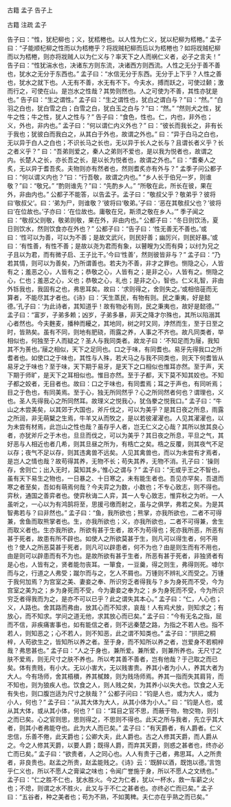  
 古籍 孟子 告子上 
 
 
 
 
 
 古籍 注疏 
 孟子 
 

告子曰：“性，犹杞柳也；义，犹桮棬也。以人性为仁义，犹以杞柳为桮棬。”
孟子曰：“子能顺杞柳之性而以为桮棬乎？将戕贼杞柳而后以为桮棬也？如将戕贼杞柳而以为桮棬，则亦将戕贼人以为仁义与？率天下之人而祸仁义者，必子之言夫！”
告子曰：“性犹湍水也，决诸东方则东流，决诸西方则西流。人性之无分于善不善也，犹水之无分于东西也。”
孟子曰：“水信无分于东西。无分于上下乎？人性之善也，犹水之就下也。人无有不善，水无有不下。今夫水，搏而跃之，可使过颡；激而行之，可使在山。是岂水之性哉？其势则然也。人之可使为不善，其性亦犹是也。”
告子曰：“生之谓性。”
孟子曰：“生之谓性也，犹白之谓白与？”曰：“然。”
“白羽之白也，犹白雪之白；白雪之白，犹白玉之白与？”曰：“然。”
“然则犬之性，犹牛之性；牛之性，犹人之性与？”
告子曰：“食色，性也。仁，内也，非外也；义，外也，非内也。”
孟子曰：“何以谓仁内义外也？”
曰：“彼长而我长之，非有长于我也；犹彼白而我白之，从其白于外也，故谓之外也。”
曰：“异于白马之白也，无以异于白人之白也；不识长马之长也，无以异于长人之长与？且谓长者义乎？长之者义乎？”
曰：“吾弟则爱之，秦人之弟则不爱也，是以我为悦者也，故谓之内。长楚人之长，亦长吾之长，是以长为悦者也，故谓之外也。”
曰：“耆秦人之炙，无以异于耆吾炙。夫物则亦有然者也，然则耆炙亦有外与？”
孟季子问公都子曰：“何以谓义内也？”曰：“行吾敬，故谓之内也。”
“乡人长于伯兄一岁，则谁敬？”曰：“敬兄。”
“酌则谁先？”曰：“先酌乡人。”
“所敬在此，所长在彼，果在外，非由内也。”
公都子不能答，以告孟子。孟子曰：“敬叔父乎？敬弟乎？彼将曰‘敬叔父’。曰：‘弟为尸，则谁敬？’彼将曰‘敬弟。’子曰：‘恶在其敬叔父也？’彼将曰‘在位故也。’子亦曰：‘在位故也。庸敬在兄，斯须之敬在乡人。’”
季子闻之曰：“敬叔父则敬，敬弟则敬，果在外，非由内也。”
公都子曰：“冬日则饮汤，夏日则饮水，然则饮食亦在外也？”
公都子曰：“告子曰：‘性无善无不善也。’或曰：‘性可以为善，可以为不善；是故文武兴，则民好善；幽厉兴，则民好暴。’或曰：‘有性善，有性不善；是故以尧为君而有象，以瞽瞍为父而有舜；以纣为兄之子且以为君，而有微子启、王子比干。’今曰‘性善’，然则彼皆非与？”
孟子曰：“乃若其情，则可以为善矣，乃所谓善也。若夫为不善，非才之罪也。恻隐之心，人皆有之；羞恶之心，人皆有之；恭敬之心，人皆有之；是非之心，人皆有之。恻隐之心，仁也；羞恶之心，义也；恭敬之心，礼也；是非之心，智也。仁义礼智，非由外铄我也，我固有之也，弗思耳矣。故曰：‘求则得之，舍则失之。’或相倍蓰而无算者，不能尽其才者也。《诗》曰：‘天生蒸民，有物有则。民之秉夷，好是懿德。’孔子曰：‘为此诗者，其知道乎！故有物必有则，民之秉夷也，故好是懿德。’”
孟子曰：“富岁，子弟多赖；凶岁，子弟多暴，非天之降才尔殊也，其所以陷溺其心者然也。今夫麰麦，播种而耰之，其地同，树之时又同，浡然而生，至于日至之时，皆熟矣。虽有不同，则地有肥硗，雨露之养，人事之不齐也。故凡同类者，举相似也，何独至于人而疑之？圣人与我同类者。故龙子曰：‘不知足而为屦，我知其不为蒉也。’屦之相似，天下之足同也。口之于味，有同耆也。易牙先得我口之所耆者也。如使口之于味也，其性与人殊，若犬马之与我不同类也，则天下何耆皆从易牙之于味也？至于味，天下期于易牙，是天下之口相似也惟耳亦然。至于声，天下期于师旷，是天下之耳相似也。惟目亦然。至于子都，天下莫不知其姣也。不知子都之姣者，无目者也。故曰：口之于味也，有同耆焉；耳之于声也，有同听焉；目之于色也，有同美焉。至于心，独无所同然乎？心之所同然者何也？谓理也，义也。圣人先得我心之所同然耳。故理义之悦我心，犹刍豢之悦我口。”
孟子曰：“牛山之木尝美矣，以其郊于大国也，斧斤伐之，可以为美乎？是其日夜之所息，雨露之所润，非无萌櫱之生焉，牛羊又从而牧之，是以若彼濯濯也。人见其濯濯也，以为未尝有材焉，此岂山之性也哉？虽存乎人者，岂无仁义之心哉？其所以放其良心者，亦犹斧斤之于木也，旦旦而伐之，可以为美乎？其日夜之所息，平旦之气，其好恶与人相近也者几希，则其旦昼之所为，有梏亡之矣。梏之反覆，则其夜气不足以存；夜气不足以存，则其违禽兽不远矣。人见其禽兽也，而以为未尝有才焉者，是岂人之情也哉？故苟得其养，无物不长；苟失其养，无物不消。孔子曰：‘操则存，舍则亡；出入无时，莫知其乡。’惟心之谓与？”
孟子曰：“无或乎王之不智也，虽有天下易生之物也，一日暴之、十日寒之，未有能生者也。吾见亦罕矣，吾退而寒之者至矣，吾如有萌焉何哉？今夫弈之为数，小数也；不专心致志，则不得也。弈秋，通国之善弈者也。使弈秋诲二人弈，其一人专心致志，惟弈秋之为听。一人虽听之，一心以为有鸿鹄将至，思援弓缴而射之，虽与之俱学，弗若之矣。为是其智弗若与？曰非然也。”
孟子曰：“鱼，我所欲也；熊掌，亦我所欲也，二者不可得兼，舍鱼而取熊掌者也。生，亦我所欲也；义，亦我所欲也，二者不可得兼，舍生而取义者也。生亦我所欲，所欲有甚于生者，故不为苟得也；死亦我所恶，所恶有甚于死者，故患有所不辟也。如使人之所欲莫甚于生，则凡可以得生者，何不用也？使人之所恶莫甚于死者，则凡可以辟患者，何不为也？由是则生而有不用也，由是则可以辟患而有不为也。是故所欲有甚于生者，所恶有甚于死者，非独贤者有是心也，人皆有之，贤者能勿丧耳。一箪食，一豆羹，得之则生，弗得则死。嘑尔而与之，行道之人弗受；蹴尔而与之，乞人不屑也。万锺则不辨礼义而受之。万锺于我何加焉？为宫室之美、妻妾之奉、所识穷乏者得我与？乡为身死而不受，今为宫室之美为之；乡为身死而不受，今为妻妾之奉为之；乡为身死而不受，今为所识穷乏者得我而为之，是亦不可以已乎？此之谓失其本心。”
孟子曰：“仁，人心也；义，人路也。舍其路而弗由，放其心而不知求，哀哉！人有鸡犬放，则知求之；有放心，而不知求。学问之道无他，求其放心而已矣。”
孟子曰：“今有无名之指，屈而不信，非疾痛害事也，如有能信之者，则不远秦楚之路，为指之不若人也。指不若人，则知恶之；心不若人，则不知恶，此之谓不知类也。”
孟子曰：“拱把之桐梓，人苟欲生之，皆知所以养之者。至于身，而不知所以养之者，岂爱身不若桐梓哉？弗思甚也。”
孟子曰：“人之于身也，兼所爱。兼所爱，则兼所养也。无尺寸之肤不爱焉，则无尺寸之肤不养也。所以考其善不善者，岂有他哉？于己取之而已矣。体有贵贱，有小大。无以小害大，无以贱害贵。养其小者为小人，养其大者为大人。今有场师，舍其梧檟，养其樲棘，则为贱场师焉。养其一指而失其肩背，而不知也，则为狼疾人也。饮食之人，则人贱之矣，为其养小以失大也。饮食之人无有失也，则口腹岂适为尺寸之肤哉？”
公都子问曰：“钧是人也，或为大人，或为小人，何也？”
孟子曰：“从其大体为大人，从其小体为小人。”
曰：“钧是人也，或从其大体，或从其小体，何也？”
曰：“耳目之官不思，而蔽于物，物交物，则引之而已矣。心之官则思，思则得之，不思则不得也。此天之所与我者，先立乎其大者，则其小者弗能夺也。此为大人而已矣。”
孟子曰：“有天爵者，有人爵者。仁义忠信，乐善不倦，此天爵也；公卿大夫，此人爵也。古之人修其天爵，而人爵从之。今之人修其天爵，以要人爵；既得人爵，而弃其天爵，则惑之甚者也，终亦必亡而已矣。”
孟子曰：“欲贵者，人之同心也。人人有贵于己者，弗思耳。人之所贵者，非良贵也。赵孟之所贵，赵孟能贱之。《诗》云：‘既醉以酒，既饱以德。’言饱乎仁义也，所以不愿人之膏粱之味也；令闻广誉施于身，所以不愿人之文绣也。”
孟子曰：“仁之胜不仁也，犹水胜火。今之为仁者，犹以一杯水，救一车薪之火也；不熄，则谓之水不胜火，此又与于不仁之甚者也。亦终必亡而已矣。”
孟子曰：“五谷者，种之美者也；苟为不熟，不如荑稗。夫仁亦在乎熟之而已矣。”